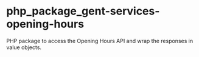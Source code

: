 # php_package_gent-services-opening-hours
PHP package to access the Opening Hours API and wrap the responses in value objects.
